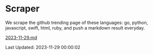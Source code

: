 # Scraper

We scrape the github trending page of these languages: go, python, javascript, swift, html, ruby, and push a markdown result everyday.

[2023-11-29.md](https://github.com/henson/Scraper/blob/master/2023-11-29.md)

Last Updated: 2023-11-29 00:00:02